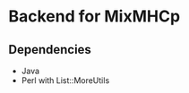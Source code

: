 Backend for MixMHCp
====================


Dependencies
--------------
- Java
- Perl with List::MoreUtils